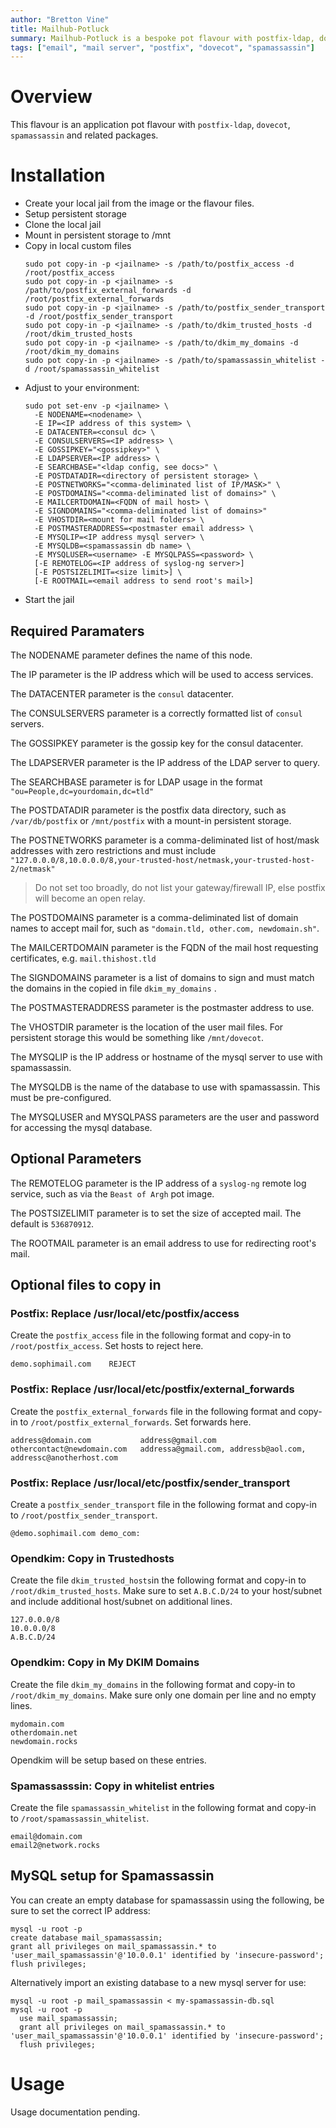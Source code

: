 ```yaml
---
author: "Bretton Vine"
title: Mailhub-Potluck
summary: Mailhub-Potluck is a bespoke pot flavour with postfix-ldap, dovecot and related tools.
tags: ["email", "mail server", "postfix", "dovecot", "spamassassin"]
---
```


# Overview

This flavour is an application pot flavour with `postfix-ldap`, `dovecot`, `spamassassin` and related packages.

# Installation

* Create your local jail from the image or the flavour files.
* Setup persistent storage
* Clone the local jail
* Mount in persistent storage to /mnt
* Copy in local custom files
  ```
  sudo pot copy-in -p <jailname> -s /path/to/postfix_access -d /root/postfix_access
  sudo pot copy-in -p <jailname> -s /path/to/postfix_external_forwards -d /root/postfix_external_forwards
  sudo pot copy-in -p <jailname> -s /path/to/postfix_sender_transport -d /root/postfix_sender_transport
  sudo pot copy-in -p <jailname> -s /path/to/dkim_trusted_hosts -d /root/dkim_trusted_hosts
  sudo pot copy-in -p <jailname> -s /path/to/dkim_my_domains -d /root/dkim_my_domains
  sudo pot copy-in -p <jailname> -s /path/to/spamassassin_whitelist -d /root/spamassassin_whitelist
  ```
* Adjust to your environment:
  ```
  sudo pot set-env -p <jailname> \
    -E NODENAME=<nodename> \
    -E IP=<IP address of this system> \
    -E DATACENTER=<consul dc> \
    -E CONSULSERVERS=<IP address> \
    -E GOSSIPKEY="<gossipkey>" \
    -E LDAPSERVER=<IP address> \
    -E SEARCHBASE="<ldap config, see docs>" \
    -E POSTDATADIR=<directory of persistent storage> \
    -E POSTNETWORKS="<comma-deliminated list of IP/MASK>" \
    -E POSTDOMAINS="<comma-deliminated list of domains>" \
    -E MAILCERTDOMAIN=<FQDN of mail host> \
    -E SIGNDOMAINS="<comma-deliminated list of domains>"
    -E VHOSTDIR=<mount for mail folders> \
    -E POSTMASTERADDRESS=<postmaster email address> \
    -E MYSQLIP=<IP address mysql server> \
    -E MYSQLDB=<spamassassin db name> \
    -E MYSQLUSER=<username> -E MYSQLPASS=<password> \
    [-E REMOTELOG=<IP address of syslog-ng server>]
    [-E POSTSIZELIMIT=<size limit>] \
    [-E ROOTMAIL=<email address to send root's mail>]
  ```
* Start the jail

## Required Paramaters
The NODENAME parameter defines the name of this node.

The IP parameter is the IP address which will be used to access services.

The DATACENTER parameter is the `consul` datacenter.

The CONSULSERVERS parameter is a correctly formatted list of `consul` servers.

The GOSSIPKEY parameter is the gossip key for the consul datacenter.

The LDAPSERVER parameter is the IP address of the LDAP server to query.

The SEARCHBASE parameter is for LDAP usage in the format `"ou=People,dc=yourdomain,dc=tld"`

The POSTDATADIR parameter is the postfix data directory, such as `/var/db/postfix` or `/mnt/postfix` with a mount-in persistent storage.

The POSTNETWORKS parameter is a comma-deliminated list of host/mask addresses with zero restrictions and must include `"127.0.0.0/8,10.0.0.0/8,your-trusted-host/netmask,your-trusted-host-2/netmask"`

> Do not set too broadly, do not list your gateway/firewall IP, else postfix will become an open relay.

The POSTDOMAINS parameter is a comma-deliminated list of domain names to accept mail for, such as `"domain.tld, other.com, newdomain.sh"`.

The MAILCERTDOMAIN parameter is the FQDN of the mail host requesting certificates, e.g. `mail.thishost.tld`

The SIGNDOMAINS parameter is a list of domains to sign and must match the domains in the copied in file `dkim_my_domains` .

The POSTMASTERADDRESS parameter is the postmaster address to use.

The VHOSTDIR parameter is the location of the user mail files. For persistent storage this would be something like `/mnt/dovecot`.

The MYSQLIP is the IP address or hostname of the mysql server to use with spamassassin.

The MYSQLDB is the name of the database to use with spamassassin. This must be pre-configured.

The MYSQLUSER and MYSQLPASS parameters are the user and password for accessing the mysql database.

## Optional Parameters
The REMOTELOG parameter is the IP address of a `syslog-ng` remote log service, such as via the `Beast of Argh` pot image.

The POSTSIZELIMIT parameter is to set the size of accepted mail. The default is `536870912`.

The ROOTMAIL parameter is an email address to use for redirecting root's mail.

## Optional files to copy in

### Postfix: Replace /usr/local/etc/postfix/access
Create the `postfix_access` file in the following format and copy-in to `/root/postfix_access`. Set hosts to reject here.
```
demo.sophimail.com    REJECT
```

### Postfix: Replace /usr/local/etc/postfix/external_forwards
Create the `postfix_external_forwards` file in the following format and copy-in to `/root/postfix_external_forwards`. Set forwards here.
```
address@domain.com           address@gmail.com
othercontact@newdomain.com   addressa@gmail.com, addressb@aol.com, addressc@anotherhost.com
```

### Postfix: Replace /usr/local/etc/postfix/sender_transport
Create a `postfix_sender_transport` file in the following format and copy-in to `/root/postfix_sender_transport`.
```
@demo.sophimail.com demo_com:
```

### Opendkim: Copy in Trustedhosts
Create the file `dkim_trusted_hosts`in the following format and copy-in to `/root/dkim_trusted_hosts`. Make sure to set `A.B.C.D/24` to your host/subnet and include additional host/subnet on additional lines.
```
127.0.0.0/8
10.0.0.0/8
A.B.C.D/24
```

### Opendkim: Copy in My DKIM Domains
Create the file `dkim_my_domains` in the following format and copy-in to `/root/dkim_my_domains`. Make sure only one domain per line and no empty lines.
```
mydomain.com
otherdomain.net
newdomain.rocks
```

Opendkim will be setup based on these entries.

### Spamassasssin: Copy in whitelist entries
Create the file `spamassassin_whitelist` in the following format and copy-in to `/root/spamassassin_whitelist`.
```
email@domain.com
email2@network.rocks
```

## MySQL setup for Spamassassin
You can create an empty database for spamassassin using the following, be sure to set the correct IP address:
```
mysql -u root -p
create database mail_spamassassin;
grant all privileges on mail_spamassassin.* to 'user_mail_spamassassin'@'10.0.0.1' identified by 'insecure-password';
flush privileges;
```

Alternatively import an existing database to a new mysql server for use:
```
mysql -u root -p mail_spamassassin < my-spamassassin-db.sql
mysql -u root -p
  use mail_spamassassin;
  grant all privileges on mail_spamassassin.* to 'user_mail_spamassassin'@'10.0.0.1' identified by 'insecure-password';
  flush privileges;
```

# Usage

Usage documentation pending.
